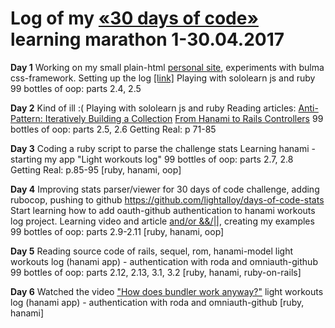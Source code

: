 # Log of my [«30 days of code»](https://vk.com/days_of_code) learning marathon 1-30.04.2017

**Day 1**
Working on my small plain-html [personal site](http://litealloy.ru), experiments with bulma css-framework. Setting up the log [[link]](#day1)
Playing with sololearn js and ruby
99 bottles of oop: parts 2.4, 2.5

**Day 2**
Kind of ill :(
Playing with sololearn js and ruby
Reading articles:
[Anti-Pattern: Iteratively Building a Collection](https://robots.thoughtbot.com/iteration-as-an-anti-pattern)
[From Hanami to Rails Controllers](https://blog.codeminer42.com/from-rails-to-hanami-controllers-ad7ef6d09dd0)
99 bottles of oop: parts 2.5, 2.6
Getting Real: p 71-85

**Day 3**
Coding а ruby script to parse the challenge stats
Learning hanami - starting my app "Light workouts log"
99 bottles of oop: parts 2.7, 2.8
Getting Real: p.85-95
[ruby, hanami, oop]

**Day 4**
Improving stats parser/viewer for 30 days of code challenge, adding rubocop, pushing to github
https://github.com/lightalloy/days-of-code-stats
Start learning how to add oauth-github authentication to hanami workouts log project.
Learning video and article [and/or &&/||](http://www.virtuouscode.com/2014/08/26/how-to-use-rubys-english-andor-operators-without-going-nuts/), creating my examples
99 bottles of oop: parts 2.9-2.11
[ruby, hanami, oop]

**Day 5**
Reading source code of rails, sequel, rom, hanami-model
light workouts log (hanami app) - authentication with roda and omniauth-github
99 bottles of oop: parts 2.12, 2.13, 3.1, 3.2 
[ruby, hanami, ruby-on-rails]

**Day 6**
Watched the video ["How does bundler work anyway?"]()
light workouts log (hanami app) - authentication with roda and omniauth-github
[ruby, hanami]

